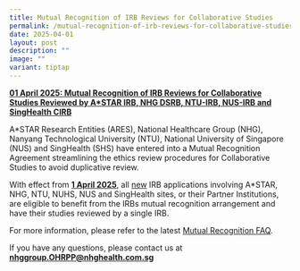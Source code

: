 ```yaml
---
title: Mutual Recognition of IRB Reviews for Collaborative Studies
permalink: /mutual-recognition-of-irb-reviews-for-collaborative-studies-reviewed-by-5-irbs/
date: 2025-04-01
layout: post
description: ""
image: ""
variant: tiptap
---
```

<p><strong><u>01 April 2025: Mutual Recognition of IRB Reviews for Collaborative Studies Reviewed by A*STAR IRB, NHG DSRB, NTU-IRB, NUS-IRB and SingHealth CIRB</u></strong>
</p>
<p></p>
<p>A*STAR Research Entities (ARES), National Healthcare Group (NHG), Nanyang
Technological University (NTU), National University of Singapore (NUS)
and SingHealth (SHS) have entered into a Mutual Recognition Agreement streamlining
the ethics review procedures for Collaborative Studies to avoid duplicative
review.</p>
<p></p>
<p>With effect from <strong><u>1 April 2025</u></strong>, all <u>new</u> IRB
applications involving A*STAR, NHG, NTU, NUHS, NUS and SingHealth sites,
or their Partner Institutions, are eligible to benefit from the IRBs mutual
recognition arrangement and have their studies reviewed by a single IRB.</p>
<p>For more information, please refer to the latest&nbsp;<a href="https://ethics.gri.nhg.com.sg/files/Ethics/Mutual_Recognition_FAQ___270325.pdf" rel="noopener noreferrer nofollow" target="_blank">Mutual Recognition FAQ</a>.</p>
<p></p>
<p>If you have any questions, please contact us at <strong><a href="https://www.research.nhg.com.sg/wps/wcm/connect/romp/nhgromp/resources/ethics+forms+and+templates++++" rel="noopener noreferrer nofollow" target="_blank"><u>nhggroup.OHRPP@nhghealth.com.sg</u></a></strong>
</p>
<p></p>